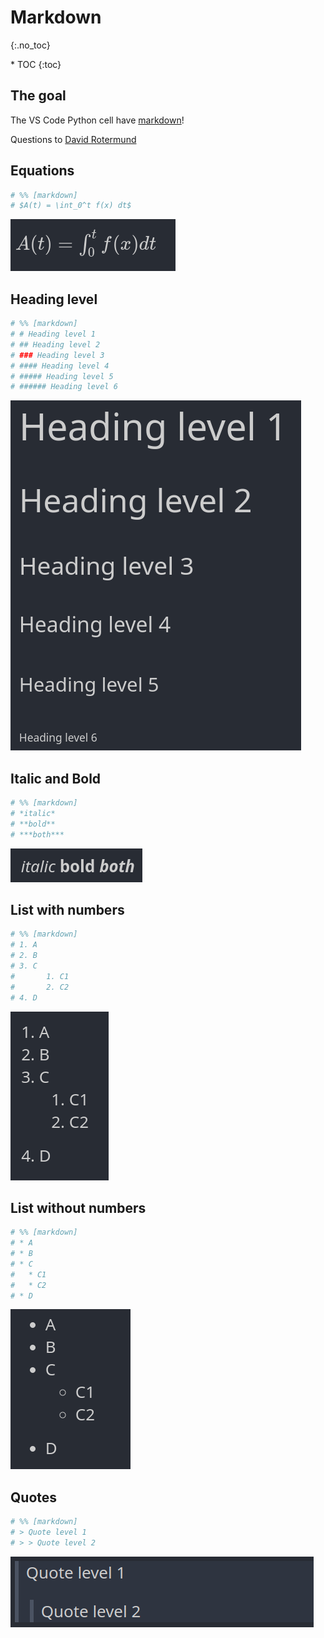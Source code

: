# Markdown
{:.no_toc}

<nav markdown="1" class="toc-class">
* TOC
{:toc}
</nav>

## The goal

The VS Code Python cell have [markdown](https://www.markdownguide.org/basic-syntax/)!​

Questions to [David Rotermund](mailto:davrot@uni-bremen.de)


## Equations

```python
# %% [markdown]
# $A(t) = \int_0^t f(x) dt$
```

![image0](image0.png)

## Heading level 

```python
# %% [markdown]
# # Heading level 1
# ## Heading level 2
# ### Heading level 3
# #### Heading level 4
# ##### Heading level 5
# ###### Heading level 6
```

![image1](image1.png)

## Italic and Bold 

```python
# %% [markdown]
# *italic*
# **bold**
# ***both***
```

![image2](image2.png)

## List with numbers 

```python
# %% [markdown]
# 1. A
# 2. B
# 3. C
#       1. C1
#       2. C2
# 4. D
```

![image3](image3.png)

## List without numbers 

```python
# %% [markdown]
# * A
# * B
# * C
#   * C1
#   * C2
# * D
```

![image4](image4.png)

## Quotes

```python
# %% [markdown]
# > Quote level 1
# > > Quote level 2
```

![image5](image5.png)
